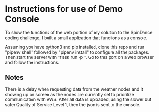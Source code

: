 # Instructions for use of Demo Console
To show the functions of the web portion of my solution to the SpinDance coding challenge, I built a small application that functions as a console.

Assuming you have python3 and pip installed, clone this repo and run "pipenv shell" followed by "pipenv install" to configure all the packages. Then start the server with "flask run -p <port number>". Go to this port on a web browser and follow the instructions.

## Notes
There is a delay when requesting data from the weather nodes and it showing up on screen as the nodes are currently set to prioritize communication with AWS. After all data is uploaded, using the slower but safer Quality of Service Level 1, then the json is sent to the console.